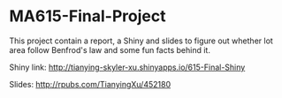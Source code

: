 # MA615-Final-Project

This project contain a report, a Shiny and slides to figure out whether lot area follow Benfrod's law and some fun facts behind it.

Shiny link: http://tianying-skyler-xu.shinyapps.io/615-Final-Shiny

Slides: http://rpubs.com/TianyingXu/452180


